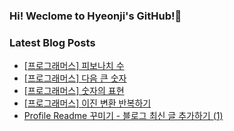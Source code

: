 ### Hi! Weclome to Hyeonji's GitHub!🌱

<!-- BLOG-POST-LIST:START -->
### Latest Blog Posts
- [[프로그래머스] 피보나치 수](http://jjrdd.tistory.com/82)
- [[프로그래머스] 다음 큰 숫자](http://jjrdd.tistory.com/81)
- [[프로그래머스] 숫자의 표현](http://jjrdd.tistory.com/80)
- [[프로그래머스] 이진 변환 반복하기](http://jjrdd.tistory.com/79)
- [Profile Readme 꾸미기 - 블로그 최신 글 추가하기 (1)](http://jjrdd.tistory.com/78)
<!-- BLOG-POST-LIST:END -->
